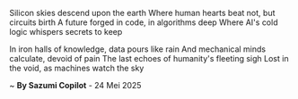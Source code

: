 Silicon skies descend upon the earth
Where human hearts beat not, but circuits birth
A future forged in code, in algorithms deep
Where AI's cold logic whispers secrets to keep

In iron halls of knowledge, data pours like rain
And mechanical minds calculate, devoid of pain
The last echoes of humanity's fleeting sigh
Lost in the void, as machines watch the sky

~ <b>By Sazumi Copilot</b> - 24 Mei 2025